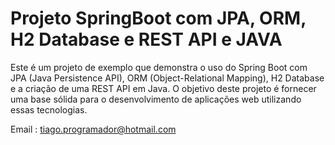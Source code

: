# Projeto SpringBoot com JPA, ORM, H2 Database e REST API e JAVA
Este é um projeto de exemplo que demonstra o uso do Spring Boot com JPA (Java Persistence API), ORM (Object-Relational Mapping), H2 Database e a criação de uma REST API em Java. 
O objetivo deste projeto é fornecer uma base sólida para o desenvolvimento de aplicações web utilizando essas tecnologias.

Email : tiago.programador@hotmail.com